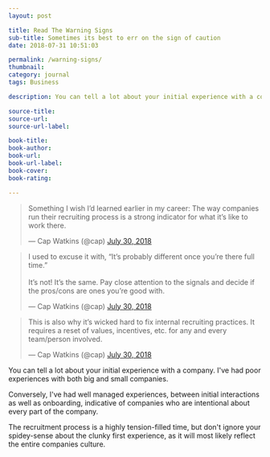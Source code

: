 ```yaml
---
layout: post

title: Read The Warning Signs
sub-title: Sometimes its best to err on the sign of caution
date: 2018-07-31 10:51:03

permalink: /warning-signs/
thumbnail:
category: journal
tags: Business

description: You can tell a lot about your initial experience with a company.

source-title:
source-url:
source-url-label:

book-title:
book-author:
book-url:
book-url-label:
book-cover:
book-rating:

---
```


<blockquote class="twitter-tweet" data-lang="en"><p lang="en" dir="ltr">Something I wish I’d learned earlier in my career: The way companies run their recruiting process is a strong indicator for what it’s like to work there.</p>&mdash; Cap Watkins (@cap) <a href="https://twitter.com/cap/status/1024016820280479744?ref_src=twsrc%5Etfw">July 30, 2018</a></blockquote>
<script async src="https://platform.twitter.com/widgets.js" charset="utf-8"></script>

<blockquote class="twitter-tweet" data-conversation="none" data-lang="en"><p lang="en" dir="ltr">I used to excuse it with, “It’s probably different once you’re there full time.”<br><br>It’s not! It’s the same. Pay close attention to the signals and decide if the pros/cons are ones you’re good with.</p>&mdash; Cap Watkins (@cap) <a href="https://twitter.com/cap/status/1024019026144632832?ref_src=twsrc%5Etfw">July 30, 2018</a></blockquote>
<script async src="https://platform.twitter.com/widgets.js" charset="utf-8"></script>

<blockquote class="twitter-tweet" data-conversation="none" data-lang="en"><p lang="en" dir="ltr">This is also why it’s wicked hard to fix internal recruiting practices. It requires a reset of values, incentives, etc. for any and every team/person involved.</p>&mdash; Cap Watkins (@cap) <a href="https://twitter.com/cap/status/1024019819325255680?ref_src=twsrc%5Etfw">July 30, 2018</a></blockquote>
<script async src="https://platform.twitter.com/widgets.js" charset="utf-8"></script>

You can tell a lot about your initial experience with a company.
I've had poor experiences with both big and small companies.

Conversely, I've had well managed experiences, between initial interactions as well as onboarding, indicative of companies who are intentional about every part of the company.

The recruitment process is a highly tension-filled time, but don't ignore your spidey-sense about the clunky first experience, as it will most likely reflect the entire companies culture.
